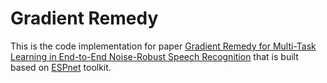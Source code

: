 # Gradient Remedy

This is the code implementation for paper [Gradient Remedy for Multi-Task Learning in End-to-End Noise-Robust Speech Recognition](https://arxiv.org/abs/2302.11362) that is built based on [ESPnet](https://github.com/espnet/espnet) toolkit.
